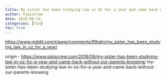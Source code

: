 ```yaml
---
title: My sister has been studying law in Oz for a year and came back without our parents knowing
author: PipisCrew
date: 2018-08-24
categories: [fun]
toc: true
---
```


https://www.reddit.com/r/aww/comments/99qjtn/my_sister_has_been_studying_law_in_oz_for_a_year/

origin - https://www.pipiscrew.com/2018/08/my-sister-has-been-studying-law-in-oz-for-a-year-and-came-back-without-our-parents-knowing/ my-sister-has-been-studying-law-in-oz-for-a-year-and-came-back-without-our-parents-knowing